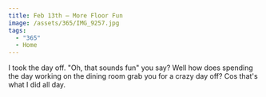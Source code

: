 ```yaml
---
title: Feb 13th — More Floor Fun
image: /assets/365/IMG_9257.jpg
tags:
  - "365"
  - Home
---
```

I took the day off. "Oh, that sounds fun" you say? Well how does spending the day working on the dining room grab you for a crazy day off? Cos that's what I did all day. 